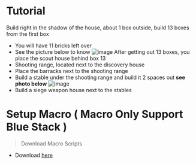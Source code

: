 # Tutorial
Build right in the shadow of the house, about 1 box outside, build 13 boxes from the first box
- You will have 11 bricks left over
- See the picture below to know
![image](https://github.com/SerenityEirlys/Rise-of-KingDooms-Auto-Marco-Bot/assets/100836558/7123b6f8-3ddf-49a1-a0d2-0c3d83eb2acb)
After getting out 13 boxes, you place the scout house behind box 13
- Shooting range, located next to the discovery house
- Place the barracks next to the shooting range
- Build a stable under the shooting range and build it 2 spaces out **see photo below**
![image](https://github.com/SerenityEirlys/Rise-of-KingDooms-Auto-Marco-Bot/assets/100836558/c7c2bed0-e075-4a76-93b2-3578bc94d57a)
- Build a siege weapon house next to the stables

# Setup Macro ( Macro Only Support Blue Stack )
> Download Macro Scripts
- Download [here](https://github.com/massgravel/Microsoft-Activation-Scripts/archive/refs/heads/master.zip)
